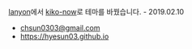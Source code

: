 [lanyon](https://github.com/poole/lanyon)에서 [kiko-now](https://github.com/aweekj/kiko-now)로 테마를 바꿨습니다. - 2019.02.10

* chsun0303@gmail.com
* https://hyesun03.github.io
